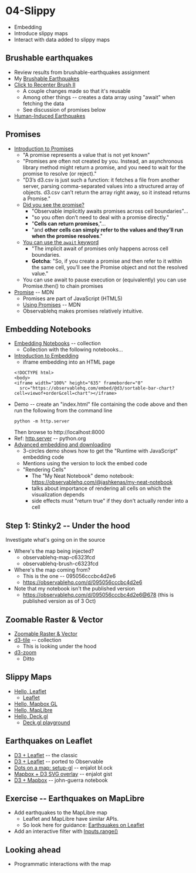 
# 04-Slippy

* Embedding
* Introduce slippy maps
* Interact with data added to slippy maps

## Brushable earthquakes

* Review results from brushable-earthquakes assignment
* My [Brushable Earthquakes](https://observablehq.com/@pbogden/brushable-earthquakes)
* [Click to Recenter Brush II](https://observablehq.com/@pbogden/click-to-recenter-brush-ii)
  * A couple changes made so that it's reusable
  * Among other things -- creates a data array using "await" when fetching the data
  * See discussion of promises below
* [Human-Induced Earthquakes](https://observablehq.com/@pbogden/man-made-earthquakes?collection=@pbogden/earthquakes)

## Promises

* [Introduction to Promises](https://observablehq.com/@observablehq/introduction-to-promises)
  * "A promise represents a value that is not yet known"
  * "Promises are often not created by you. Instead, an asynchronous library method might return a promise, and you need to wait for the promise to resolve (or reject)."
  * "D3’s d3.csv is just such a function: it fetches a file from another server, parsing comma-separated values into a structured array of objects. d3.csv can’t return the array right away, so it instead returns a Promise."
  * [Did you see the promise?](https://observablehq.com/@observablehq/introduction-to-promises#cell-71)
    * "Observable implicitly awaits promises across cell boundaries"...
    * "so you often don’t need to deal with a promise directly."
    * "**Cells can return promises**,"... 
    * "and **other cells can simply refer to the values and they’ll run when the promise resolves**."
  * [You can use the `await` keyword](https://observablehq.com/@observablehq/introduction-to-promises#cell-112)
    * "The implicit await of promises only happens across cell boundaries. 
    * **Gotcha**: "So, if you create a promise and then refer to it within the same cell, you’ll see the Promise object and not the resolved value."
  * You can use await to pause execution or (equivalently) you can use Promise.then() to chain promises
* [Promise](https://developer.mozilla.org/en-US/docs/Web/JavaScript/Reference/Global_Objects/Promise) -- MDN
  * Promises are part of JavaScript (HTML5)
  * [Using Promises](https://developer.mozilla.org/en-US/docs/Web/JavaScript/Guide/Using_promises) -- MDN
  * Observablehq makes promises relatively intuitive.

## Embedding Notebooks

* [Embedding Notebooks](https://observablehq.com/collection/@observablehq/embedding-notebooks) -- collection
  * Collection with the following notebooks...
* [Introduction to Embedding](https://observablehq.com/@observablehq/embeds)
  * iframe embedding into an HTML page
  ```
  <!DOCTYPE html>
  <body>
  <iframe width="100%" height="635" frameborder="0"
    src="https://observablehq.com/embed/@d3/sortable-bar-chart?cell=viewof+order&cell=chart"></iframe>
  ```
* Demo -- create an "index.html" file containing the code above and then run the following from the command line
  ```
  python -m http.server
  ```
  Then browse to http://localhost:8000
* Ref: [http.server](https://docs.python.org/3/library/http.server.html) -- python.org
* [Advanced embedding and downloading](https://observablehq.com/@observablehq/advanced-embeds)
  * 3-circles demo shows how to get the "Runtime with JavaScript" embedding code
  * Mentions using the version to lock the embed code
  * "Rendering Cells"
    * The "My Neat Notebook" demo notebook: https://observablehq.com/@jashkenas/my-neat-notebook
    * talks about importance of rendering all cells on which the visualization depends
    * side effects must "return true" if they don't actually render into a cell

## Step 1: Stinky2 -- Under the hood

Investigate what's going on in the source

* Where's the map being injected?
  * observablehq-map-c6323fcd
  * observablehq-brush-c6323fcd
* Where's the map coming from?
  * This is the one -- 095056cccbc4d2e6
  * https://observablehq.com/d/095056cccbc4d2e6
* Note that my notebook isn't the published version
  * https://observablehq.com/d/095056cccbc4d2e6@678 (this is published version as of 3 Oct)

## Zoomable Raster & Vector

* [Zoomable Raster & Vector](https://observablehq.com/@d3/zoomable-raster-vector)
* [d3-tile](https://observablehq.com/collection/@d3/d3-tile) -- collection
  * This is looking under the hood
* [d3-zoom](https://observablehq.com/@d3/zoomable-raster-vector?collection=@d3/d3-zoom)
  * Ditto

## Slippy Maps

* [Hello, Leaflet](https://observablehq.com/@observablehq/hello-leaflet)
  * [Leaflet](https://observablehq.com/@tmcw/leaflet)
* [Hello, Mapbox GL](https://observablehq.com/@observablehq/hello-mapbox-gl)
* [Hello, MapLibre](https://observablehq.com/@neocartocnrs/hello-maplibre)
* [Hello, Deck.gl](https://observablehq.com/@pbogden/hello-deck-gl)
  * [Deck.gl playground](https://observablehq.com/@pessimistress/deck-gl-playground)

## Earthquakes on Leaflet

* [D3 + Leaflet](https://bost.ocks.org/mike/leaflet/) -- the classic
* [D3 + Leaflet](https://observablehq.com/@pbogden/d3-leaflet?collection=@pbogden/leaflet) -- ported to Observable
* [Dots on a map: setup-gl](https://bl.ocks.org/enjalot/dc1ce756527c072885dc) -- enjalot bl.ock
* [Mapbox + D3 SVG overlay](https://bl.ocks.org/enjalot/dc1ce756527c072885dc) -- enjalot gist
* [D3 + Mapbox](https://observablehq.com/@john-guerra/mapbox-d3) -- john-guerra notebook

## Exercise -- Earthquakes on MapLibre

* Add earthquakes to the MapLibre map
  * Leaflet and MapLibre have similar APIs.
  * So look here for guidance: [Earthquakes on Leaflet](https://observablehq.com/@pbogden/earthquakes-on-leaflet)
* Add an interactive filter with [Inputs.range()](https://github.com/observablehq/inputs#Range)

## Looking ahead

* Programmatic interactions with the map


